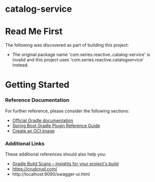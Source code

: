 # catalog-service

# Read Me First
The following was discovered as part of building this project:

* The original package name 'com.series.reactive..catalog-service' is invalid and this project uses 'com.series.reactive.catalogservice' instead.

# Getting Started

### Reference Documentation
For further reference, please consider the following sections:

* [Official Gradle documentation](https://docs.gradle.org)
* [Spring Boot Gradle Plugin Reference Guide](https://docs.spring.io/spring-boot/docs/2.5.4/gradle-plugin/reference/html/)
* [Create an OCI image](https://docs.spring.io/spring-boot/docs/2.5.4/gradle-plugin/reference/html/#build-image)

### Additional Links
These additional references should also help you:

* [Gradle Build Scans – insights for your project's build](https://scans.gradle.com#gradle)
* https://crudcrud.com/
* http://localhost:9090/swagger-ui.html

